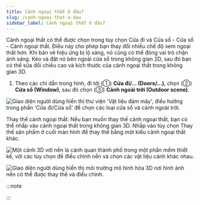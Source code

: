 ```yaml
---
title: Cảnh ngoại thất ở đâu?
slug: /canh-ngoai-that-o-dau
sidebar_label: Cảnh ngoại thất ở đâu?
---
```


Cảnh ngoại thất có thể được chọn trong tùy chọn Cửa đi và Cửa sổ - Cửa sổ - Cảnh ngoại thất. Điều này cho phép bạn thay đổi nhiều chế độ xem ngoại thất hơn. Khi bản vẽ hiệu ứng bị lộ sáng, nó cũng có thể đóng vai trò chặn ánh sáng. Kéo và đặt nó bên ngoài cửa sổ trong không gian 2D, sau đó bạn có thể sửa đổi chiều cao và kích thước của cảnh ngoại thất trong không gian 3D.

1. Theo các chỉ dẫn trong hình, đi tới (①) **Cửa đi/... (Doors/...)**, chọn (②) **Cửa sổ (Window)**, sau đó chọn (③) **Cảnh ngoài trời (Outdoor scene)**.

![Giao diện người dùng hiển thị thư viện 'Vật liệu đám mây', điều hướng trong phần 'Cửa đi/Cửa sổ' để chọn các loại cửa sổ và cảnh ngoài trời.](https://storage.googleapis.com/jegavn_kb/images/64f593f9-c4a0-4e52-9f41-875647dcd13f.png)

Thay thế cảnh ngoại thất: Nếu bạn muốn thay thế cảnh ngoại thất, bạn có thể nhấp vào cảnh ngoại thất trong không gian 3D. Nhấp vào tùy chọn Thay thế sản phẩm ở cuối màn hình để thay thế bằng một kiểu cảnh ngoại thất khác.

![Một cảnh 3D với nền là cảnh quan thành phố trong một phần mềm thiết kế, với các tùy chọn để điều chỉnh nền và chọn các vật liệu cảnh khác nhau.](https://storage.googleapis.com/jegavn_kb/images/08fd2a0f-633f-4436-a031-ee8fda160bd5.png)

![Giao diện người dùng hiển thị môi trường mô hình hóa 3D nơi hình ảnh nền có thể được thay thế và điều chỉnh.](https://storage.googleapis.com/jegavn_kb/images/1d0117e2-21f7-4f61-895d-1064aee775de.png)

:::note

:::